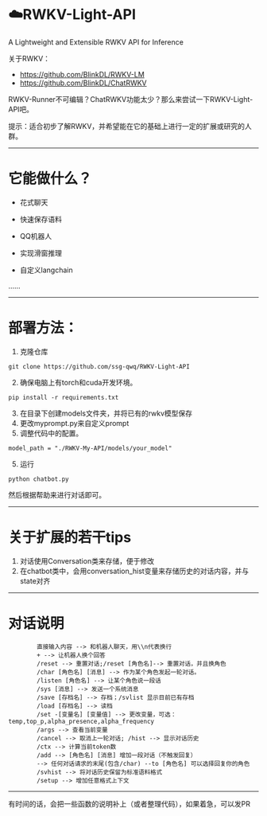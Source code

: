 # ☁️RWKV-Light-API
A Lightweight and Extensible RWKV API for Inference

关于RWKV：
- https://github.com/BlinkDL/RWKV-LM
- https://github.com/BlinkDL/ChatRWKV

RWKV-Runner不可编辑？ChatRWKV功能太少？那么来尝试一下RWKV-Light-API吧。

提示：适合初步了解RWKV，并希望能在它的基础上进行一定的扩展或研究的人群。

---
# 它能做什么？

- 花式聊天

- 快速保存语料

- QQ机器人

- 实现滑窗推理

- 自定义langchain

……

---
# 部署方法：
1. 克隆仓库
```
git clone https://github.com/ssg-qwq/RWKV-Light-API
```
2. 确保电脑上有torch和cuda开发环境。
```
pip install -r requirements.txt
```
3. 在目录下创建models文件夹，并将已有的rwkv模型保存
4. 更改myprompt.py来自定义prompt
5. 调整代码中的配置。
```
model_path = "./RWKV-My-API/models/your_model"
```
5. 运行
```
python chatbot.py
```
然后根据帮助来进行对话即可。

---
# 关于扩展的若干tips
1. 对话使用Conversation类来存储，便于修改
2. 在chatbot类中，会用conversation_hist变量来存储历史的对话内容，并与state对齐

---

# 对话说明

```
        直接输入内容 --> 和机器人聊天，用\\n代表换行
        + --> 让机器人换个回答
        /reset --> 重置对话;/reset [角色名]--> 重置对话，并且换角色
        /char [角色名] [消息] --> 作为某个角色发起一轮对话。
        /listen [角色名] --> 让某个角色说一段话
        /sys [消息] --> 发送一个系统消息
        /save [存档名] --> 存档；/svlist 显示目前已有存档
        /load [存档名] --> 读档
        /set -[变量名] [变量值] --> 更改变量，可选：temp,top_p,alpha_presence,alpha_frequency
        /args --> 查看当前变量
        /cancel --> 取消上一轮对话; /hist --> 显示对话历史
        /ctx --> 计算当前token数
        /add --> [角色名] [消息] 增加一段对话（不触发回复）
        --> 任何对话请求的末尾(包含/char) --to [角色名] 可以选择回复你的角色
        /svhist --> 将对话历史保留为标准语料格式
        /setup --> 增加任意格式上下文
```
---
有时间的话，会把一些函数的说明补上（或者整理代码），如果着急，可以发PR
